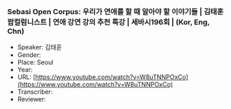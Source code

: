 ### Sebasi Open Corpus: 우리가 연애를 할 때 알아야 할 이야기들 | 김태훈 팝컬럼니스트 | 연애 강연 강의 추천 특강 | 세바시196회 | (Kor, Eng, Chn)

- Speaker: 김태훈
- Gender: 
- Place: Seoul
- Year: 
- URL: [https://www.youtube.com/watch?v=W8uTNNPOxCo](https://www.youtube.com/watch?v=W8uTNNPOxCo)
- Transcriber: 
- Reviewer: 


